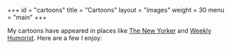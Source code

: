 +++
id = "cartoons"
title = "Cartoons"
layout = "images"
weight = 30
menu = "main"
+++

My cartoons have appeared in places like [The New Yorker](https://www.newyorker.com/cartoons/daily-cartoon/wednesday-december-30th-seven-years) and [Weekly Humorist](https://www.weeklyhumorist.com/cartoon-bullseye/). Here are a few I enjoy: